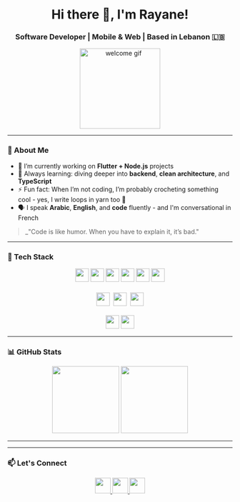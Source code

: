 <h1 align="center">Hi there 👋, I'm Rayane!</h1>
<h3 align="center">Software Developer | Mobile & Web | Based in Lebanon 🇱🇧</h3>

<p align="center">
  <img src="https://i.pinimg.com/originals/70/84/c6/7084c682f10716fcaf0469b550a92b6a.gif" height="180" alt="welcome gif" />
</p>

---

### 🧠 About Me

- 🔭 I’m currently working on **Flutter + Node.js** projects  
- 🌱 Always learning: diving deeper into **backend**, **clean architecture**, and **TypeScript**  
- ⚡ Fun fact: When I’m not coding, I’m probably crocheting something cool - yes, I write loops in yarn too 🧶 
- 🗣️ I speak **Arabic**, **English**, and **code** fluently - and I'm conversational in French 

> _"Code is like humor. When you have to explain it, it’s bad."

---

### 🔧 Tech Stack

<p align="center">
  <!-- Frontend -->
  <img src="https://cdn.jsdelivr.net/gh/devicons/devicon/icons/html5/html5-original.svg" height="30" />
  <img src="https://cdn.jsdelivr.net/gh/devicons/devicon/icons/css3/css3-original.svg" height="30" />
  <img src="https://cdn.jsdelivr.net/gh/devicons/devicon/icons/javascript/javascript-original.svg" height="30" />
  <img src="https://cdn.jsdelivr.net/gh/devicons/devicon/icons/typescript/typescript-original.svg" height="30" />
  <img src="https://cdn.jsdelivr.net/gh/devicons/devicon/icons/angular/angular-original.svg" height="30" />
  <img src="https://cdn.jsdelivr.net/gh/devicons/devicon/icons/bootstrap/bootstrap-original.svg" height="30" />
  <br /><br />
  <!-- Backend -->
  <img src="https://cdn.jsdelivr.net/gh/devicons/devicon/icons/nodejs/nodejs-original.svg" height="30" />
  <img src="https://cdn.jsdelivr.net/gh/devicons/devicon/icons/express/express-original.svg" height="30" style="background-color: white; padding: 4px; border-radius: 4px;" />
  <img src="https://cdn.jsdelivr.net/gh/devicons/devicon/icons/sqlite/sqlite-original.svg" height="30" />
  <br /><br />
  <!-- Mobile -->
  <img src="https://cdn.jsdelivr.net/gh/devicons/devicon/icons/dart/dart-original.svg" height="30" />
  <img src="https://cdn.jsdelivr.net/gh/devicons/devicon/icons/flutter/flutter-original.svg" height="30" />
</p>

---

### 📊 GitHub Stats

<p align="center">
  <img src="https://github-readme-stats.vercel.app/api?username=rayane300402&show_icons=true&theme=react&include_all_commits=true&count_private=true&hide_border=false" height="150" />
  <img src="https://github-readme-stats.vercel.app/api/top-langs?username=rayane300402&layout=compact&langs_count=6&theme=react&hide_border=false" height="150" />
</p>

<!--  <p align="center">
  <img src="https://streak-stats.demolab.com?user=rayane300402&theme=react&hide_border=false&border_radius=5" height="220" />
</p>  -->

---

<!-- ### 🧪 Projects I'm Proud Of (Idea Section)

- 📱 **TodoX Mobile App** – A Flutter-based multi-device task tracker with local + cloud sync  
- 🌐 **Portfolio v2** – Built with Angular & Tailwind, hosted with GitHub Pages  
- 🧩 **Snippet Vault** – A web app to store, tag, and search code snippets for multiple languages   -->

---

### 📫 Let's Connect

<p align="center">
  <a href="https://discordapp.com/users/1092921333026926642" target="_blank">
    <img src="https://img.shields.io/static/v1?message=Discord&logo=discord&label=&color=7289DA&logoColor=white&style=for-the-badge" height="35" />
  </a>
  <a href="mailto:rayanenaboulsibusiness@gmail.com" target="_blank">
    <img src="https://img.shields.io/static/v1?message=Gmail&logo=gmail&label=&color=D14836&logoColor=white&style=for-the-badge" height="35" />
  </a>
  <a href="https://linkedin.com/in/rayane-naboulsi" target="_blank">
    <img src="https://img.shields.io/static/v1?message=LinkedIn&logo=linkedin&label=&color=0077B5&logoColor=white&style=for-the-badge" height="35" />
  </a>
</p>

